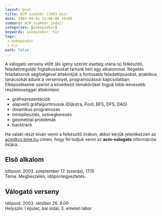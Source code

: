 ```yaml
---
layout: post
title: ACM szakkör (2003 ősz)
date: 2003-09-01 12:00:00 +0100
summary: ACM szakkör indul!
categories: [onkepzokor]
keywords: onkepzokor, hir
tags:
 - onkepzokor
 - hir
math: false
---
```


A válogató verseny előtt (és igény szerint esetleg utána is) felkészítő, feladatmegoldó foglalkozásokat tartunk heti egy alkalommal. Régebbi feladatsorok segítségével áttekintjük a fontosabb feladattípusokat, praktikus tanácsokat adunk a versennyel, programozással kapcsolatban. Elképzeléseink szerint a következő témaköröket fogjuk több-kevesebb részletességgel áttekinteni:

- gráfreprezentációk
- alapvető gráfalgoritmusok (Dijkstra, Ford, BFS, DFS, DAG)
- dinamikus programozás
- mintaillesztés, szövegkeresés
- geometriai problémák
- backtrack

Ha valaki részt kíván venni a felkészítő órákon, akkor kérjük jelentkezzen az [acm@cs.bme.hu](mailto:acm@cs.bme.hu) címen, hogy fel tudjuk venni az **acm-valogato** információs listára.

## Első alkalom

Időpont: 2003. szeptember 17. (szerda), 17.15  
Téma: Megbeszélés, időpontegyeztetés.

## Válogató verseny

Időpont: 2003. október 26. 9.00  
Helyszín: I épület, bal oldal, 3. emeleti labor
